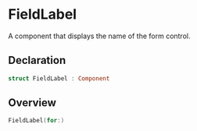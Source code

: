 # FieldLabel

A component that displays the name of the form control.

## Declaration

```swift
struct FieldLabel : Component
```

## Overview

```swift
FieldLabel(for:)
```
